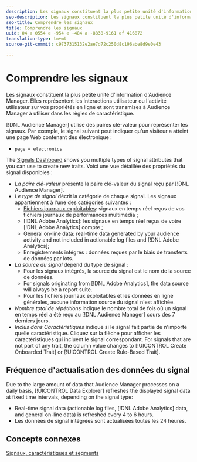 ```yaml
---
description: Les signaux constituent la plus petite unité d'information d'Audience Manager. Elles représentent les interactions utilisateur ou l'activité des utilisateurs sur vos propriétés en ligne et sont transmises à Audience Manager à utiliser dans les règles de caractéristique.
seo-description: Les signaux constituent la plus petite unité d'information d'Audience Manager. Elles représentent les interactions utilisateur ou l'activité des utilisateurs sur vos propriétés en ligne et sont transmises à Audience Manager à utiliser dans les règles de caractéristique.
seo-title: Comprendre les signaux
title: Comprendre les signaux
uuid: 04 a 0554 e -954 e -484 a -8838-9161 ef 416872
translation-type: tm+mt
source-git-commit: c9737315132e2ae7d72c250d8c196abe8d9e0e43

---
```



# Comprendre les signaux

Les signaux constituent la plus petite unité d'information d'Audience Manager. Elles représentent les interactions utilisateur ou l'activité utilisateur sur vos propriétés en ligne et sont transmises à Audience Manager à utiliser dans les règles de caractéristique.

[!DNL Audience Manager] utilise des paires clé-valeur pour représenter les signaux. Par exemple, le signal suivant peut indiquer qu'un visiteur a atteint une page Web contenant des électronique :

* `page = electronics`

The [Signals Dashboard](../../features/data-explorer/data-explorer-signals-dashboard.md) shows you multiple types of signal attributes that you can use to create new traits. Voici une vue détaillée des propriétés du signal disponibles :

* *La paire clé-valeur* présente la paire clé-valeur du signal reçu par [!DNL Audience Manager].
* *Le type de signal* décrit la catégorie de chaque signal. Les signaux appartiennent à l'une des catégories suivantes :
   * [Fichiers journaux exploitables](/help/using/integration/media-data-integration/actionable-log-files.md): signaux en temps réel reçus de vos fichiers journaux de performances multimédia ;
   * [!DNL Adobe Analytics]: les signaux en temps réel reçus de votre [!DNL Adobe Analytics] compte ;
   * General on-line data: real-time data generated by your audience activity and not included in actionable log files and [!DNL Adobe Analytics];
   * Enregistrements intégrés : données reçues par le biais de transferts de données par lots.
* *La source du signal* dépend du type de signal :
   * Pour les signaux intégrés, la source du signal est le nom de la source de données.
   * For signals originating from [!DNL Adobe Analytics], the data source will always be a report suite.
   * Pour les fichiers journaux exploitables et les données en ligne générales, aucune information source du signal n'est affichée.
* *Nombre total de répétitions* indique le nombre total de fois où un signal en temps réel a été reçu au [!DNL Audience Manager] cours des 7 derniers jours.
* *Inclus dans Caractéristiques* indique si le signal fait partie de n'importe quelle caractéristique. Cliquez sur la flèche pour afficher les caractéristiques qui incluent le signal correspondant. For signals that are not part of any trait, the column value changes to [!UICONTROL Create Onboarded Trait] or [!UICONTROL Create Rule-Based Trait].

## Fréquence d'actualisation des données du signal

Due to the large amount of data that Audience Manager processes on a daily basis, [!UICONTROL Data Explorer] refreshes the displayed signal data at fixed time intervals, depending on the signal type:

* Real-time signal data (actionable log files, [!DNL Adobe Analytics] data, and general on-line data) is refreshed every 4 to 6 hours.
* Les données de signal intégrées sont actualisées toutes les 24 heures.

## Concepts connexes

[Signaux, caractéristiques et segments](/help/using/reference/signal-trait-segment.md)